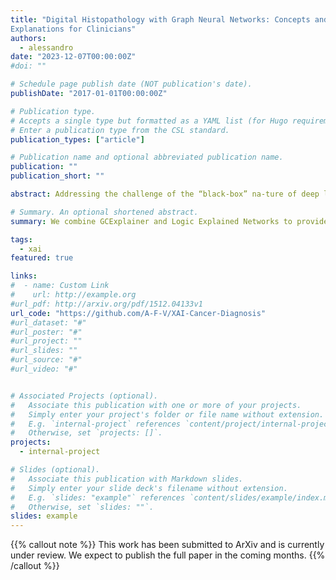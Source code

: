 ```yaml
---
title: "Digital Histopathology with Graph Neural Networks: Concepts and
Explanations for Clinicians"
authors:
  - alessandro
date: "2023-12-07T00:00:00Z"
#doi: ""

# Schedule page publish date (NOT publication's date).
publishDate: "2017-01-01T00:00:00Z"

# Publication type.
# Accepts a single type but formatted as a YAML list (for Hugo requirements).
# Enter a publication type from the CSL standard.
publication_types: ["article"]

# Publication name and optional abbreviated publication name.
publication: ""
publication_short: ""

abstract: Addressing the challenge of the “black-box” na-ture of deep learning in medical settings, we com-bine GCExplainer - an automated concept discovery solution - along with Logic Explained Networks to provide global explanations for Graph Neural Networks. We demonstrate this using a generally applicable graph construction and classification pipeline, involving panoptic segmentation with HoVer-Net and cancer prediction with Graph Convolution Networks. By training on H&E slides of breast cancer, we show promising results in offering explainable and trustworthy AI tools for clinicians.

# Summary. An optional shortened abstract.
summary: We combine GCExplainer and Logic Explained Networks to provide concept-based explanations for Graph Neural Networks, and apply it to digital histopathology.

tags:
  - xai
featured: true

links:
#  - name: Custom Link
#    url: http://example.org
#url_pdf: http://arxiv.org/pdf/1512.04133v1
url_code: "https://github.com/A-F-V/XAI-Cancer-Diagnosis"
#url_dataset: "#"
#url_poster: "#"
#url_project: ""
#url_slides: ""
#url_source: "#"
#url_video: "#"


# Associated Projects (optional).
#   Associate this publication with one or more of your projects.
#   Simply enter your project's folder or file name without extension.
#   E.g. `internal-project` references `content/project/internal-project/index.md`.
#   Otherwise, set `projects: []`.
projects:
  - internal-project

# Slides (optional).
#   Associate this publication with Markdown slides.
#   Simply enter your slide deck's filename without extension.
#   E.g. `slides: "example"` references `content/slides/example/index.md`.
#   Otherwise, set `slides: ""`.
slides: example
---
```


{{% callout note %}}
This work has been submitted to ArXiv and is currently under review. We expect to publish the full paper in the coming months.
{{% /callout %}}
